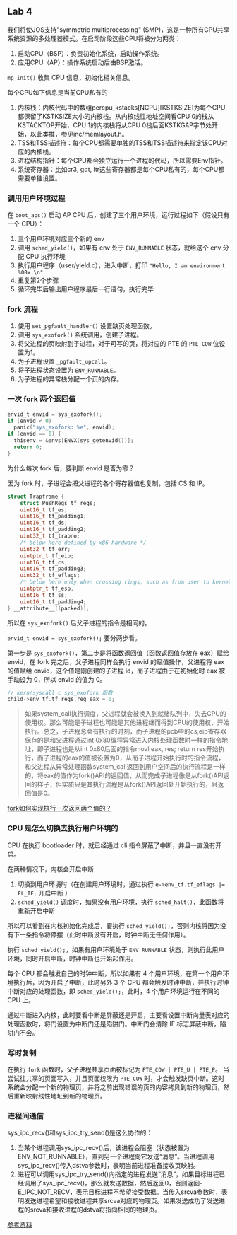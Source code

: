 ## Lab 4
我们将使JOS支持"symmetric multiprocessing" (SMP)，这是一种所有CPU共享系统资源的多处理器模式。在启动阶段这些CPU将被分为两类：
1. 启动CPU（BSP）：负责初始化系统，启动操作系统。
2. 应用CPU（AP）：操作系统启动后由BSP激活。

`mp_init()` 收集 CPU 信息，初始化相关信息。

每个CPU如下信息是当前CPU私有的
1. 内核栈：内核代码中的数组percpu_kstacks[NCPU][KSTKSIZE]为每个CPU都保留了KSTKSIZE大小的内核栈。从内核线性地址空间看CPU 0的栈从KSTACKTOP开始，CPU 1的内核栈将从CPU 0栈后面KSTKGAP字节处开始，以此类推，参见inc/memlayout.h。
2. TSS和TSS描述符：每个CPU都需要单独的TSS和TSS描述符来指定该CPU对应的内核栈。
3. 进程结构指针：每个CPU都会独立运行一个进程的代码，所以需要Env指针。
4. 系统寄存器：比如cr3, gdt, ltr这些寄存器都是每个CPU私有的，每个CPU都需要单独设置。
### 调用用户环境过程
在 `boot_aps()` 启动 AP CPU 后，创建了三个用户环境，运行过程如下（假设只有一个 CPU）：
1. 三个用户环境对应三个新的 env
2. 调用 `sched_yield()`，如果有 env 处于 `ENV_RUNNABLE` 状态，就给这个 env 分配 CPU 执行环境
3. 执行用户程序（user/yield.c），进入中断，打印 `"Hello, I am environment %08x.\n"`
4. 重复第2个步骤
5. 循环完毕后输出用户程序最后一行语句，执行完毕

### fork 流程
1. 使用 `set_pgfault_handler()` 设置缺页处理函数。
2. 调用 `sys_exofork()` 系统调用，创建子进程。
3. 将父进程的页映射到子进程，对于可写的页，将对应的 PTE 的 `PTE_COW` 位设置为1。
4. 为子进程设置 `_pgfault_upcall`。
5. 将子进程状态设置为 `ENV_RUNNABLE`。
6. 为子进程的异常栈分配一个页的内存。

### 一次 fork 两个返回值
```c
envid_t envid = sys_exofork();
if (envid < 0)
  panic("sys_exofork: %e", envid);
if (envid == 0) {
  thisenv = &envs[ENVX(sys_getenvid())];
  return 0;
}
```
为什么每次 fork 后，要判断 envid 是否为零？

因为 fork 时，子进程会把父进程的各个寄存器值也复制，包括 CS 和 IP。
```c
struct Trapframe {
	struct PushRegs tf_regs;
	uint16_t tf_es;
	uint16_t tf_padding1;
	uint16_t tf_ds;
	uint16_t tf_padding2;
	uint32_t tf_trapno;
	/* below here defined by x86 hardware */
	uint32_t tf_err;
	uintptr_t tf_eip;
	uint16_t tf_cs;
	uint16_t tf_padding3;
	uint32_t tf_eflags;
	/* below here only when crossing rings, such as from user to kernel */
	uintptr_t tf_esp;
	uint16_t tf_ss;
	uint16_t tf_padding4;
} __attribute__((packed));
```
所以在 `sys_exofork()` 后父子进程的指令是相同的。

`envid_t envid = sys_exofork();` 要分两步看。

第一步是 `sys_exofork()`，第二步是将函数返回值（函数返回值存放在 eax）赋给 envid，在 fork 完之后，父子进程同样会执行 envid 的赋值操作，父进程将 eax 的值赋给 envid，这个值是刚创建的子进程 id，而子进程由于在初始化时 eax 被手动设为 0，所以 envid 的值为 0。
```c
// kern/syscall.c sys_exofork 函数
child->env_tf.tf_regs.reg_eax = 0;
```

>如果system_call执行调度，父进程就会被换入到就绪队列中，失去CPU的使用权。那么可能是子进程也可能是其他进程继而得到CPU的使用权，开始执行。总之，子进程总会有执行的时刻，而子进程的pcb中的cs,eip寄存器保存的是和父进程通过int 0x80编程异常进入内核处理函数时一样的指令地址，即子进程也是从int 0x80后面的指令movl eax, res; return res开始执行，而子进程的eax的值被设置为0，从而子进程开始执行时的指令流程，和父进程从异常处理函数system_call返回到用户空间后的执行流程是一样的，将eax的值作为fork()API的返回值，从而完成子进程像是从fork()API返回的样子，但实质只是其执行流程是从fork()API返回处开始执行的，且返回值是0。

[fork如何实现执行一次返回两个值的？](https://www.zhihu.com/question/24173190/answer/244790670)

### CPU 是怎么切换去执行用户环境的
CPU 在执行 bootloader 时，就已经通过 cli 指令屏蔽了中断，并且一直没有开启。

在两种情况下，内核会开启中断
1. 切换到用户环境时（在创建用户环境时，通过执行 `e->env_tf.tf_eflags |= FL_IF;` 开启中断 ）
2. `sched_yield()` 调度时，如果没有用户环境，执行 `sched_halt()`，此函数将重新开启中断

所以可以看到在内核初始化完成后，要执行 `sched_yield();`，否则内核将因为没有下一条指令将停摆（此时中断没有开启，时钟中断无任何作用）。

执行 `sched_yield();`，如果有用户环境处于 `ENV_RUNNABLE` 状态，则执行此用户环境，同时开启中断，时钟中断也开始起作用。

每个 CPU 都会触发自己的时钟中断，所以如果有 4 个用户环境，在第一个用户环境执行后，因为开启了中断，此时另外 3 个 CPU 都会触发时钟中断，并执行时钟中断对应的处理函数，即  `sched_yield();`，此时，4 个用户环境运行在不同的 CPU 上。

通过中断进入内核，此时要看中断是屏蔽还是开启，主要看设置中断向量表对应的处理函数时，将门设置为中断门还是陷阱门。中断门会清除 IF 标志屏蔽中断，陷阱门不会。

### 写时复制
在执行 `fork` 函数时，父子进程共享页面被标记为 `PTE_COW | PTE_U | PTE_P`。 当尝试往共享的页面写入，并且页面权限为 `PTE_COW` 时，才会触发缺页中断。这时系统会分配一个新的物理页，并将之前出现错误的页的内容拷贝到新的物理页，然后重新映射线性地址到新的物理页。

### 进程间通信
sys_ipc_recv()和sys_ipc_try_send()是这么协作的：

1. 当某个进程调用sys_ipc_recv()后，该进程会阻塞（状态被置为ENV_NOT_RUNNABLE），直到另一个进程向它发送“消息”。当进程调用sys_ipc_recv()传入dstva参数时，表明当前进程准备接收页映射。
2. 进程可以调用sys_ipc_try_send()向指定的进程发送“消息”，如果目标进程已经调用了sys_ipc_recv()，那么就发送数据，然后返回0，否则返回-E_IPC_NOT_RECV，表示目标进程不希望接受数据。当传入srcva参数时，表明发送进程希望和接收进程共享srcva对应的物理页。如果发送成功了发送进程的srcva和接收进程的dstva将指向相同的物理页。

[参考资料](https://www.cnblogs.com/gatsby123/p/9930630.html)
